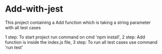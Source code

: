 # Add-with-jest
This project containing a Add function which is taking a string parameter with all test cases

1 step: To start project run command on cmd 'npm install',
2 step: Add function is inside the index.js file,
3 step: To run all test cases use command 'run test'
